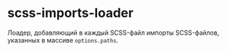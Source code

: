 # scss-imports-loader

Лоадер, добавляющий в каждый SCSS-файл импорты SCSS-файлов, указанных в массиве `options.paths`.
